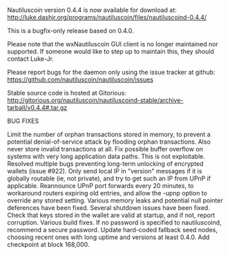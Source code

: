 Nautiluscoin version 0.4.4 is now available for download at:
http://luke.dashjr.org/programs/nautiluscoin/files/nautiluscoind-0.4.4/

This is a bugfix-only release based on 0.4.0.

Please note that the wxNautiluscoin GUI client is no longer maintained nor supported. If someone would like to step up to maintain this, they should contact Luke-Jr.

Please report bugs for the daemon only using the issue tracker at github:
https://github.com/nautiluscoin/nautiluscoin/issues

Stable source code is hosted at Gitorious:
http://gitorious.org/nautiluscoin/nautiluscoind-stable/archive-tarball/v0.4.4#.tar.gz

BUG FIXES

Limit the number of orphan transactions stored in memory, to prevent a potential denial-of-service attack by flooding orphan transactions. Also never store invalid transactions at all.
Fix possible buffer overflow on systems with very long application data paths. This is not exploitable.
Resolved multiple bugs preventing long-term unlocking of encrypted wallets (issue #922).
Only send local IP in "version" messages if it is globally routable (ie, not private), and try to get such an IP from UPnP if applicable.
Reannounce UPnP port forwards every 20 minutes, to workaround routers expiring old entries, and allow the -upnp option to override any stored setting.
Various memory leaks and potential null pointer deferences have been
fixed.
Several shutdown issues have been fixed.
Check that keys stored in the wallet are valid at startup, and if not,
report corruption.
Various build fixes.
If no password is specified to nautiluscoind, recommend a secure password.
Update hard-coded fallback seed nodes, choosing recent ones with long uptime and versions at least 0.4.0.
Add checkpoint at block 168,000.

